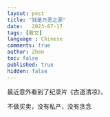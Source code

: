 ```yaml
---
layout: post
title: "钱是万恶之源"
date:   2023-07-17
tags: [散文]
language : Chinese
comments: true
author: Zhen
toc: false
published: true
hidden: false
---
```

最近意外看到了纪录片《古道清凉》，

不做买卖，没有私产，没有贪念
<!--stackedit_data:
eyJoaXN0b3J5IjpbLTY5OTU2MjQ4OV19
-->